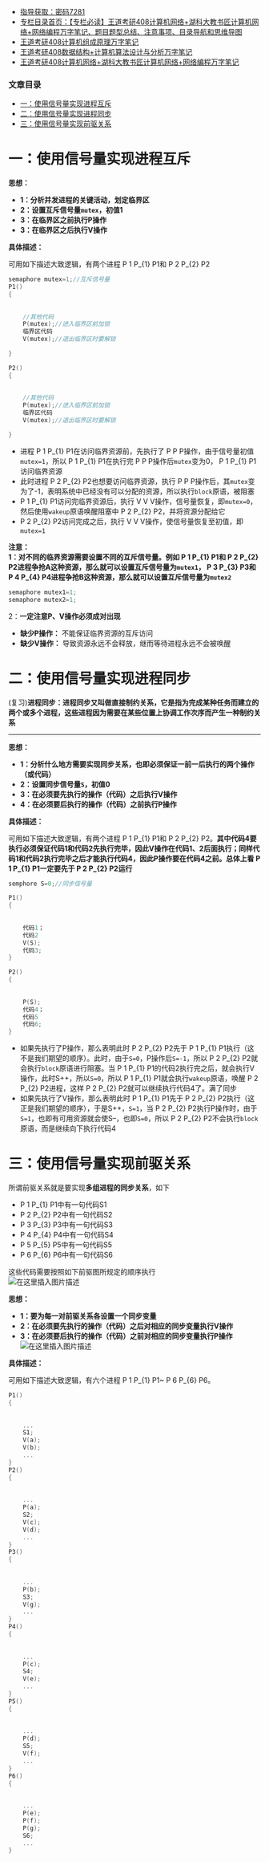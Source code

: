  

- [指导获取：密码7281](https://url18.ctfile.com/f/22722418-803125355-edf378)
- [专栏目录首页：【专栏必读】王道考研408计算机网络+湖科大教书匠计算机网络+网络编程万字笔记、题目题型总结、注意事项、目录导航和思维导图](https://zhangxing-tech.blog.csdn.net/article/details/121004242?spm=1001.2014.3001.5502)
- [王道考研408计算机组成原理万字笔记](https://zhangxing-tech.blog.csdn.net/article/details/120664162?spm=1001.2014.3001.5502)
- [王道考研408数据结构+计算机算法设计与分析万字笔记](https://blog.csdn.net/qq_39183034/article/details/121501138?spm=1001.2014.3001.5501)
- [王道考研408计算机网络+湖科大教书匠计算机网络+网络编程万字笔记](https://zhangxing-tech.blog.csdn.net/article/details/125668174)

### 文章目录

- [一：使用信号量实现进程互斥](#_11)
- [二：使用信号量实现进程同步](#_63)
- [三：使用信号量实现前驱关系](#_104)

# 一：使用信号量实现进程互斥

**思想：**

- **1：分析并发进程的关键活动，划定临界区**
- **2：设置互斥信号量`mutex`，初值1**
- **3：在临界区之前执行P操作**
- **3：在临界区之后执行V操作**

**具体描述：**

可用如下描述大致逻辑，有两个进程 P 1 P\_\{1\} P1​和 P 2 P\_\{2\} P2​

```c
semaphore mutex=1;//互斥信号量
P1()
{
            
            
	//其他代码
	P(mutex);//进入临界区前加锁
	临界区代码
	V(mutex);//退出临界区时要解锁

}

P2()
{
            
            
	//其他代码
	P(mutex);//进入临界区前加锁
	临界区代码
	V(mutex);//退出临界区时要解锁

}
```

- 进程 P 1 P\_\{1\} P1​在访问临界资源前，先执行了 P P P操作，由于信号量初值`mutex=1`，所以 P 1 P\_\{1\} P1​在执行完 P P P操作后`mutex`变为0， P 1 P\_\{1\} P1​访问临界资源
- 此时进程 P 2 P\_\{2\} P2​也想要访问临界资源，执行 P P P操作后，其`mutex`变为了-1，表明系统中已经没有可以分配的资源，所以执行`block`原语，被阻塞
- P 1 P\_\{1\} P1​访问完临界资源后，执行 V V V操作，信号量恢复，即`mutex=0`，然后使用`wakeup`原语唤醒阻塞中 P 2 P\_\{2\} P2​，并将资源分配给它
- P 2 P\_\{2\} P2​访问完成之后，执行 V V V操作，使信号量恢复至初值，即`mutex=1`

**注意：  
1：对不同的临界资源需要设置不同的互斥信号量。例如 P 1 P\_\{1\} P1​和 P 2 P\_\{2\} P2​进程争抢A这种资源，那么就可以设置互斥信号量为`mutex1`， P 3 P\_\{3\} P3​和 P 4 P\_\{4\} P4​进程争抢B这种资源，那么就可以设置互斥信号量为`mutex2`**

```c
semaphore mutex1=1;
semaphore mutex2=1;
```

2：**一定注意P、V操作必须成对出现**

- **缺少P操作：** 不能保证临界资源的互斥访问
- **缺少V操作：** 导致资源永远不会释放，继而等待进程永远不会被唤醒

# 二：使用信号量实现进程同步

\(复习\)**进程同步：进程同步又叫做直接制约关系，它是指为完成某种任务而建立的两个或多个进程，这些进程因为需要在某些位置上协调工作次序而产生一种制约关系**

---

**思想：**

- **1：分析什么地方需要实现同步关系，也即必须保证一前一后执行的两个操作（或代码）**
- **2：设置同步信号量`S`，初值0**
- **3：在必须要先执行的操作（代码）之后执行V操作**
- **4：在必须要后执行的操作（代码）之前执行P操作**

**具体描述：**

可用如下描述大致逻辑，有两个进程 P 1 P\_\{1\} P1​和 P 2 P\_\{2\} P2​。**其中代码4要执行必须保证代码1和代码2先执行完毕，因此V操作在代码1、2后面执行；同样代码1和代码2执行完毕之后才能执行代码4，因此P操作要在代码4之前。总体上看 P 1 P\_\{1\} P1​一定要先于 P 2 P\_\{2\} P2​运行**

```c
semphore S=0;//同步信号量

P1()
{
            
            
	代码1；
	代码2
	V(S);
	代码3;
}

P2()
{
            
            
	P(S);
	代码4；
	代码5
	代码6;
}
```

- 如果先执行了P操作，那么表明此时 P 2 P\_\{2\} P2​先于 P 1 P\_\{1\} P1​执行（这不是我们期望的顺序）。此时，由于`S=0`，P操作后`S=-1`，所以 P 2 P\_\{2\} P2​就会执行`block`原语进行阻塞。当 P 1 P\_\{1\} P1​的代码2执行完之后，就会执行V操作，此时S++，所以`S=0`，所以 P 1 P\_\{1\} P1​就会执行`wakeup`原语，唤醒 P 2 P\_\{2\} P2​进程，这样 P 2 P\_\{2\} P2​就可以继续执行代码4了。满了同步
- 如果先执行了V操作，那么表明此时 P 1 P\_\{1\} P1​先于 P 2 P\_\{2\} P2​执行（这正是我们期望的顺序），于是S++，`S=1`，当 P 2 P\_\{2\} P2​执行P操作时，由于`S=1`，也即有可用资源就会使S–，也即`S=0`，所以 P 2 P\_\{2\} P2​不会执行`block`原语，而是继续向下执行代码4

# 三：使用信号量实现前驱关系

所谓前驱关系就是要实现**多组进程的同步关系**，如下

- P 1 P\_\{1\} P1​中有一句代码S1
- P 2 P\_\{2\} P2​中有一句代码S2
- P 3 P\_\{3\} P3​中有一句代码S3
- P 4 P\_\{4\} P4​中有一句代码S4
- P 5 P\_\{5\} P5​中有一句代码S5
- P 6 P\_\{6\} P6​中有一句代码S6

这些代码需要按照如下前驱图所规定的顺序执行  
![在这里插入图片描述](https://ziquyun.com/main/csdn/img?url=https%3A%2F%2Fimg-blog.csdnimg.cn%2Ff59cb06243574e40b4334b4e0fd76731.png%3Fx-oss-process%3Dimage%2Fwatermark%2Ctype_ZHJvaWRzYW5zZmFsbGJhY2s%2Cshadow_50%2Ctext_Q1NETiBA5oiR5pOm5LqGREo%3D%2Csize_20%2Ccolor_FFFFFF%2Ct_70%2Cg_se%2Cx_16&rfUrl=https%3A%2F%2Fzhangxing-tech.blog.csdn.net%2Farticle%2Fdetails%2F121278167)

**思想：**

- **1：要为每一对前驱关系各设置一个同步变量**
- **2：在必须要先执行的操作（代码）之后对相应的同步变量执行V操作**
- **3：在必须要后执行的操作（代码）之前对相应的同步变量执行P操作**  
  ![在这里插入图片描述](https://ziquyun.com/main/csdn/img?url=https%3A%2F%2Fimg-blog.csdnimg.cn%2Ffcb32231e66a41caac68ac1755f5f31c.png%3Fx-oss-process%3Dimage%2Fwatermark%2Ctype_ZHJvaWRzYW5zZmFsbGJhY2s%2Cshadow_50%2Ctext_Q1NETiBA5oiR5pOm5LqGREo%3D%2Csize_20%2Ccolor_FFFFFF%2Ct_70%2Cg_se%2Cx_16&rfUrl=https%3A%2F%2Fzhangxing-tech.blog.csdn.net%2Farticle%2Fdetails%2F121278167)

**具体描述：**

可用如下描述大致逻辑，有六个进程 P 1 P\_\{1\} P1​\~ P 6 P\_\{6\} P6​。

```c
P1()
{
            
            
	...
	S1;
	V(a);
	V(b);
	...
}
P2()
{
            
            
	...
	P(a);
	S2;
	V(c);
	V(d);
	...
}
P3()
{
            
            
	...
	P(b);
	S3;
	V(g);
	...
}
P4()
{
            
            
	...
	P(c);
	S4;
	V(e);
	...
}
P5()
{
            
            
	...
	P(d);
	S5;
	V(f);
	...
}
P6()
{
            
            
	...
	P(e);
	P(f);
	P(g);
	S6;
	...
}
```